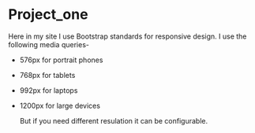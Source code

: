# Project_one
Here in my site I use Bootstrap standards for responsive design. I use the following media queries-

* 576px for portrait phones
* 768px for tablets
* 992px for laptops
* 1200px for large devices

  But if you need different resulation it can be configurable.
